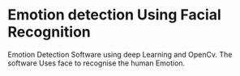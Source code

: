 # Emotion detection Using Facial Recognition
Emotion Detection Software using deep Learning and OpenCv.
The software Uses face to recognise the human Emotion.
